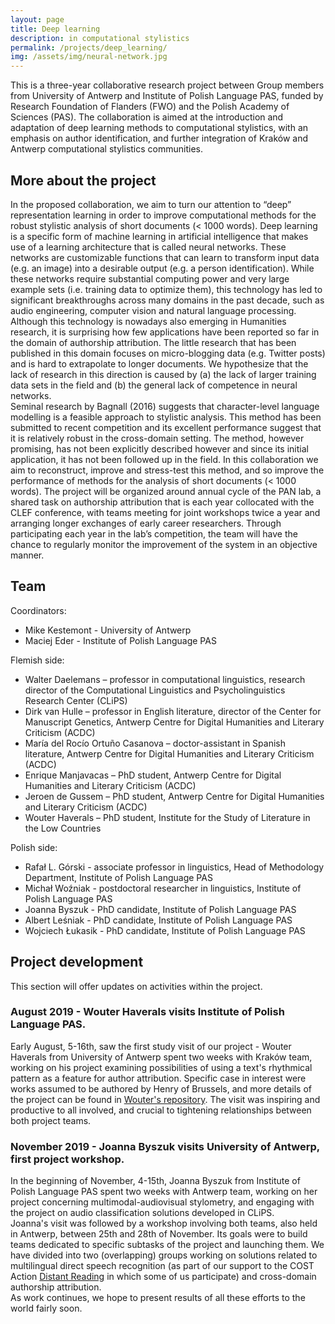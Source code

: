 ```yaml
---
layout: page
title: Deep learning
description: in computational stylistics
permalink: /projects/deep_learning/
img: /assets/img/neural-network.jpg
---
```


This is a three-year collaborative research project between Group members from University of Antwerp and Institute of Polish Language PAS, funded by Research Foundation of Flanders (FWO) and the Polish Academy of Sciences (PAS). The collaboration is aimed at the introduction and adaptation of deep learning methods to computational stylistics, with an emphasis on author identification, and further integration of Kraków and Antwerp computational stylistics communities. 

## More about the project

In the proposed collaboration, we aim to turn our attention to “deep” representation learning in order to improve computational methods for the robust stylistic analysis of short documents (< 1000 words). Deep learning is a specific form of machine learning in artificial intelligence that makes use of a learning architecture that is called neural networks. These networks are customizable functions that can learn to transform input data (e.g. an image) into a desirable output (e.g. a person identification). While these networks require substantial computing power and very large example sets (i.e. training data to optimize them), this technology has led to significant breakthroughs across many domains in the past decade, such as audio engineering, computer vision and natural language processing. Although this technology is nowadays also emerging in Humanities research, it is surprising how few applications have been reported so far in the domain of authorship attribution. The little research that has been published in this domain focuses on micro-blogging data (e.g. Twitter posts) and is hard to extrapolate to longer documents. We hypothesize that the lack of research in this direction is caused by (a) the lack of larger training data sets in the field and (b) the general lack of competence in neural networks.  
Seminal research by Bagnall (2016) suggests that character-level language modelling is a feasible approach to stylistic analysis. This method has been submitted to recent competition and its excellent performance suggest that it is relatively robust in the cross-domain setting. The method, however promising, has not been explicitly described however and since its initial application, it has not been followed up in the field. In this collaboration we aim to reconstruct, improve and stress-test this method, and so improve the performance of methods for the analysis of short documents (< 1000 words). The project will be organized around annual cycle of the PAN lab, a shared task on authorship attribution that is each year collocated with the CLEF conference, with teams meeting for joint workshops twice a year and arranging longer exchanges of early career researchers. Through participating each year in the lab’s competition, the team will have the chance to regularly monitor the improvement of the system in an objective manner.

## Team

Coordinators:  
* Mike Kestemont - University of Antwerp 
* Maciej Eder - Institute of Polish Language PAS 
  
Flemish side:  
* Walter Daelemans  –  professor in computational linguistics, research director of the Computational Linguistics and Psycholinguistics Research Center (CLiPS)
* Dirk van Hulle  –  professor in English literature, director of the Center for Manuscript Genetics, Antwerp Centre for Digital Humanities and Literary Criticism (ACDC)
* María del Rocío Ortuño Casanova  –  doctor-assistant in Spanish literature, Antwerp Centre for Digital Humanities and Literary Criticism (ACDC)
* Enrique Manjavacas –  PhD student, Antwerp Centre for Digital Humanities and Literary Criticism (ACDC)
* Jeroen de Gussem –  PhD student, Antwerp Centre for Digital Humanities and Literary Criticism (ACDC)
* Wouter Haverals –  PhD student, Institute for the Study of Literature in the Low Countries
  
Polish side:  
* Rafał L. Górski - associate professor in linguistics, Head of Methodology Department, Institute of Polish Language PAS
* Michał Woźniak - postdoctoral researcher in linguistics, Institute of Polish Language PAS
* Joanna Byszuk - PhD candidate, Institute of Polish Language PAS
* Albert Leśniak - PhD candidate, Institute of Polish Language PAS
* Wojciech Łukasik - PhD candidate, Institute of Polish Language PAS

## Project development 
This section will offer updates on activities within the project.

### August 2019 - Wouter Haverals visits Institute of Polish Language PAS.
Early August, 5-16th, saw the first study visit of our project - Wouter Haverals from University of Antwerp spent two weeks with Kraków team, working on his project examining possibilities of using a text's rhythmical pattern as a feature for author attribution. Specific case in interest were works assumed to be authored by Henry of Brussels, and more details of the project can be found in [Wouter's repository](https://github.com/WHaverals/stylorhythm). The visit was inspiring and productive to all involved, and crucial to tightening relationships between both project teams.

### November 2019 - Joanna Byszuk visits University of Antwerp, first project workshop.
In the beginning of November, 4-15th, Joanna Byszuk from Institute of Polish Language PAS spent two weeks with Antwerp team, working on her project concerning multimodal-audiovisual stylometry, and engaging with the project on audio classification solutions developed in CLiPS.  
Joanna's visit was followed by a workshop involving both teams, also held in Antwerp, between 25th and 28th of November. Its goals were to build teams dedicated to specific subtasks of the project and launching them. We have divided into two (overlapping) groups working on solutions related to multilingual direct speech recognition (as part of our support to the COST Action [Distant Reading](https://www.distant-reading.net/) in which some of us participate) and cross-domain authorship attribution.  
As work continues, we hope to present results of all these efforts to the world fairly soon.
